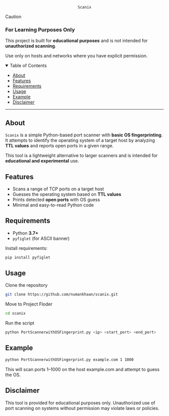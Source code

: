 <div align="center">

  `Scanix`

</div>

> [!CAUTION]
>
> ### For Learning Purposes Only
>
> This project is built for **educational purposes** and is not intended for **unauthorized scanning**.
>
> Use only on hosts and networks where you have explicit permission.

<details open="open">
<summary>Table of Contents</summary>

- [About](#about)
- [Features](#features)
- [Requirements](#requirements)
- [Usage](#usage)
- [Example](#example)
- [Disclaimer](#disclaimer)
</details>

---

## About

`Scanix` is a simple Python-based port scanner with **basic OS fingerprinting**.
It attempts to identify the operating system of a target host by analyzing **TTL values** and reports open ports in a given range.

This tool is a lightweight alternative to larger scanners and is intended for **educational and experimental** use.

## Features

- Scans a range of TCP ports on a target host
- Guesses the operating system based on **TTL values**
- Prints detected **open ports** with OS guess
- Minimal and easy-to-read Python code

## Requirements

- Python **3.7+**
- `pyfiglet` (for ASCII banner)

Install requirements:
```bash
pip install pyfiglet
```

## Usage
<div align="left">

Clone the repository

```bash
git clone https://github.com/numankhaan/scanix.git
```
Move to Project Floder
```bash
cd scanix
```
Run the script

```bash
python PortScannerwithOSFingerprint.py <ip> <start_port> <end_port>
```
</div>

## Example
<div align="left">

```bash
python PortScannerwithOSFingerprint.py example.com 1 1000
```
This will scan ports 1–1000 on the host example.com and attempt to guess the OS.
</div>

## Disclaimer

This tool is provided for educational purposes only.
Unauthorized use of port scanning on systems without permission may violate laws or policies.